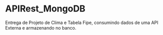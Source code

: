 # APIRest_MongoDB
Entrega de Projeto de Clima e Tabela Fipe, consumindo dados de uma API Externa e armazenando no banco.
